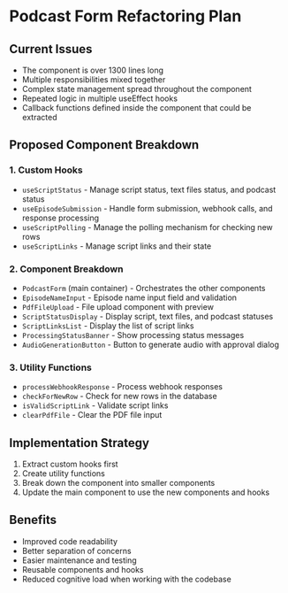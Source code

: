 # Podcast Form Refactoring Plan

## Current Issues
- The component is over 1300 lines long
- Multiple responsibilities mixed together
- Complex state management spread throughout the component
- Repeated logic in multiple useEffect hooks
- Callback functions defined inside the component that could be extracted

## Proposed Component Breakdown

### 1. Custom Hooks
- `useScriptStatus` - Manage script status, text files status, and podcast status
- `useEpisodeSubmission` - Handle form submission, webhook calls, and response processing
- `useScriptPolling` - Manage the polling mechanism for checking new rows
- `useScriptLinks` - Manage script links and their state

### 2. Component Breakdown
- `PodcastForm` (main container) - Orchestrates the other components
- `EpisodeNameInput` - Episode name input field and validation
- `PdfFileUpload` - File upload component with preview
- `ScriptStatusDisplay` - Display script, text files, and podcast statuses
- `ScriptLinksList` - Display the list of script links
- `ProcessingStatusBanner` - Show processing status messages
- `AudioGenerationButton` - Button to generate audio with approval dialog

### 3. Utility Functions
- `processWebhookResponse` - Process webhook responses
- `checkForNewRow` - Check for new rows in the database
- `isValidScriptLink` - Validate script links
- `clearPdfFile` - Clear the PDF file input

## Implementation Strategy
1. Extract custom hooks first
2. Create utility functions
3. Break down the component into smaller components
4. Update the main component to use the new components and hooks

## Benefits
- Improved code readability
- Better separation of concerns
- Easier maintenance and testing
- Reusable components and hooks
- Reduced cognitive load when working with the codebase
